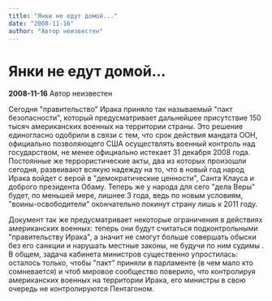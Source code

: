 ```yaml
---
title: "Янки не едут домой..."
date: "2008-11-16"
author: "Автор неизвестен"
---
```


# Янки не едут домой...

**2008-11-16** Автор неизвестен

Сегодня "правительство" Ирака приняло так называемый "пакт безопасности", который предусматривает дальнейшее присутствие 150 тысяч американских военных на территории страны. Это решение единогласно одобрили в связи с тем, что срок действия мандата ООН, официально позволяющего США осуществлять военный контроль над государством, не менее официально истекает 31 декабря 2008 года. Постоянные же террористические акты, два из которых произошли сегодня, развеивают всякую надежду на то, что в новый год народ Ирака войдет с верой в "демократические ценности", Санта Клауса и доброго президента Обаму. Теперь же у народа для сего "дела Веры" будет, по меньшей мере, лишнее 3 года, ведь по новым условиям, "воины-освободители" окончательно покинут страну лишь к 2011 году.

Документ так же предусматривает некоторые ограничения в действиях американских военных: теперь они будут считаться подконтрольными "правительству Ирака", а значит не смогут больше совершать обыски без его санкции и нарушать местные законы, не будучи по ним судимы . В общем, задача кабинета министров существенно упростилась: осталось только, чтобы "пакт" приняли в парламенте (в чем мало кто сомневается) и чтоб мировое сообщество поверило, что контролируя американских военных на территории Ирака, его министры в свою очередь не контролируются Пентагоном.